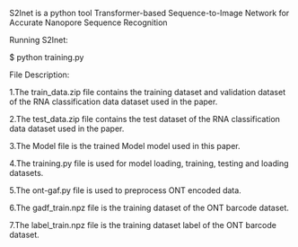 S2Inet is a python tool Transformer-based Sequence-to-Image Network for Accurate Nanopore Sequence Recognition

Running S2Inet:

$ python training.py

File Description:

1.The train_data.zip file contains the training dataset and validation dataset of the RNA classification data dataset used in the paper.

2.The test_data.zip file contains the test dataset of the RNA classification data dataset used in the paper. 

3.The Model file is the trained Model model used in this paper.

4.The training.py file is used for model loading, training, testing and loading datasets.

5.The ont-gaf.py file is used to preprocess ONT encoded data. 

6.The gadf_train.npz file is the training dataset of the ONT barcode dataset.

7.The label_train.npz file is the training dataset label of the ONT barcode dataset.
